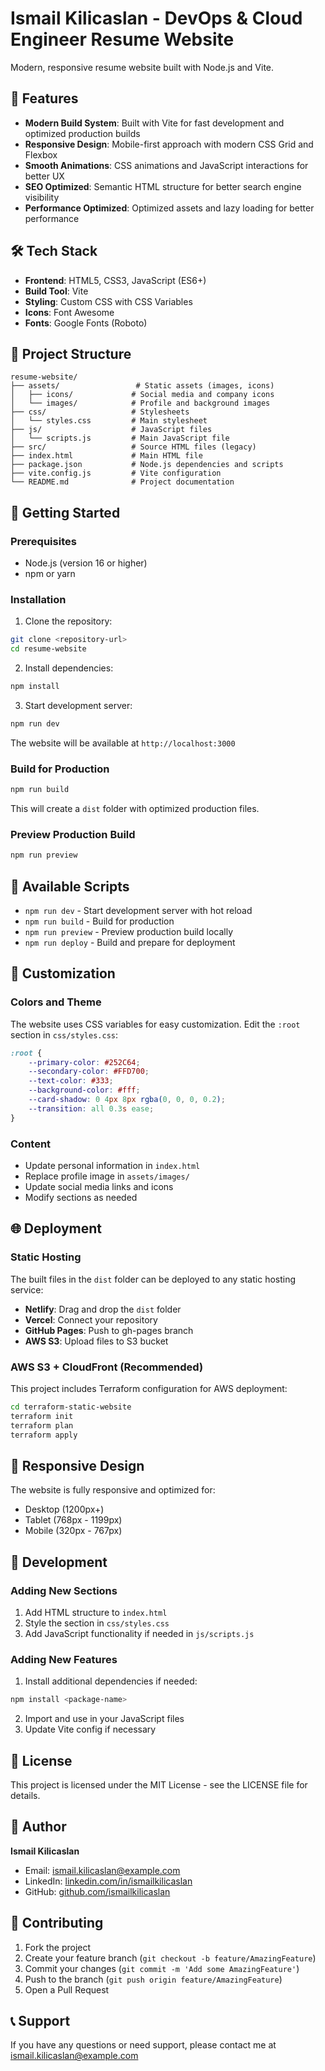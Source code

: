 # Ismail Kilicaslan - DevOps & Cloud Engineer Resume Website

Modern, responsive resume website built with Node.js and Vite.

## 🚀 Features

- **Modern Build System**: Built with Vite for fast development and optimized production builds
- **Responsive Design**: Mobile-first approach with modern CSS Grid and Flexbox
- **Smooth Animations**: CSS animations and JavaScript interactions for better UX
- **SEO Optimized**: Semantic HTML structure for better search engine visibility
- **Performance Optimized**: Optimized assets and lazy loading for better performance

## 🛠️ Tech Stack

- **Frontend**: HTML5, CSS3, JavaScript (ES6+)
- **Build Tool**: Vite
- **Styling**: Custom CSS with CSS Variables
- **Icons**: Font Awesome
- **Fonts**: Google Fonts (Roboto)

## 📁 Project Structure

```
resume-website/
├── assets/                 # Static assets (images, icons)
│   ├── icons/             # Social media and company icons
│   └── images/            # Profile and background images
├── css/                   # Stylesheets
│   └── styles.css         # Main stylesheet
├── js/                    # JavaScript files
│   └── scripts.js         # Main JavaScript file
├── src/                   # Source HTML files (legacy)
├── index.html             # Main HTML file
├── package.json           # Node.js dependencies and scripts
├── vite.config.js         # Vite configuration
└── README.md              # Project documentation
```

## 🚀 Getting Started

### Prerequisites

- Node.js (version 16 or higher)
- npm or yarn

### Installation

1. Clone the repository:
```bash
git clone <repository-url>
cd resume-website
```

2. Install dependencies:
```bash
npm install
```

3. Start development server:
```bash
npm run dev
```

The website will be available at `http://localhost:3000`

### Build for Production

```bash
npm run build
```

This will create a `dist` folder with optimized production files.

### Preview Production Build

```bash
npm run preview
```

## 📝 Available Scripts

- `npm run dev` - Start development server with hot reload
- `npm run build` - Build for production
- `npm run preview` - Preview production build locally
- `npm run deploy` - Build and prepare for deployment

## 🎨 Customization

### Colors and Theme

The website uses CSS variables for easy customization. Edit the `:root` section in `css/styles.css`:

```css
:root {
    --primary-color: #252C64;
    --secondary-color: #FFD700;
    --text-color: #333;
    --background-color: #fff;
    --card-shadow: 0 4px 8px rgba(0, 0, 0, 0.2);
    --transition: all 0.3s ease;
}
```

### Content

- Update personal information in `index.html`
- Replace profile image in `assets/images/`
- Update social media links and icons
- Modify sections as needed

## 🌐 Deployment

### Static Hosting

The built files in the `dist` folder can be deployed to any static hosting service:

- **Netlify**: Drag and drop the `dist` folder
- **Vercel**: Connect your repository
- **GitHub Pages**: Push to gh-pages branch
- **AWS S3**: Upload files to S3 bucket

### AWS S3 + CloudFront (Recommended)

This project includes Terraform configuration for AWS deployment:

```bash
cd terraform-static-website
terraform init
terraform plan
terraform apply
```

## 📱 Responsive Design

The website is fully responsive and optimized for:
- Desktop (1200px+)
- Tablet (768px - 1199px)
- Mobile (320px - 767px)

## 🔧 Development

### Adding New Sections

1. Add HTML structure to `index.html`
2. Style the section in `css/styles.css`
3. Add JavaScript functionality if needed in `js/scripts.js`

### Adding New Features

1. Install additional dependencies if needed:
```bash
npm install <package-name>
```

2. Import and use in your JavaScript files
3. Update Vite config if necessary

## 📄 License

This project is licensed under the MIT License - see the LICENSE file for details.

## 👤 Author

**Ismail Kilicaslan**
- Email: ismail.kilicaslan@example.com
- LinkedIn: [linkedin.com/in/ismailkilicaslan](https://linkedin.com/in/ismailkilicaslan)
- GitHub: [github.com/ismailkilicaslan](https://github.com/ismailkilicaslan)

## 🤝 Contributing

1. Fork the project
2. Create your feature branch (`git checkout -b feature/AmazingFeature`)
3. Commit your changes (`git commit -m 'Add some AmazingFeature'`)
4. Push to the branch (`git push origin feature/AmazingFeature`)
5. Open a Pull Request

## 📞 Support

If you have any questions or need support, please contact me at ismail.kilicaslan@example.com

